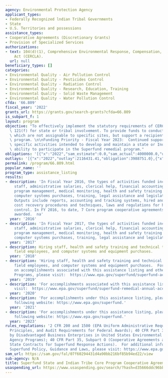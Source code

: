 ```yaml
---
agency: Environmental Protection Agency
applicant_types:
- Federally Recognized lndian Tribal Governments
- State
- U.S. Territories and possessions
assistance_types:
- Cooperative Agreements (Discretionary Grants)
- Provision of Specialized Services
authorizations:
- text: 104(d)(1), Comprehensive Environmental Response, Compensation, and Liability
    Act (CERCLA).
  url: null
beneficiary_types: []
categories:
- Environmental Quality - Air Pollution Control
- Environmental Quality - Pesticides Control
- Environmental Quality - Radiation Control
- Environmental Quality - Research, Education, Training
- Environmental Quality - Solid Waste Management
- Environmental Quality - Water Pollution Control
cfda: '66.809'
fiscal_year: '2022'
grants_url: https://grants.gov/search-grants?cfda=66.809
is_subpart_f: 1
layout: program
objective: "To effectively implement the statutory requirements of CERCLA Section\
  \ 121(f) for state or tribal involvement. To provide funds to conduct CERCLA activities\
  \ which are not assignable to specific sites, but support a recipient's Superfund\
  \ program. \n\nFunding Priority - Fiscal Year 2023:  Continued support for non-site\
  \ specific activities intended to develop and maintain a state or Indian tribe’s\
  \ ability to participate in the Superfund remedial program."
obligations: '[{"x":"2022","sam_estimate":0.0,"sam_actual":4000000.0,"usa_spending_actual":3462893.0},{"x":"2023","sam_estimate":5000000.0,"sam_actual":0.0,"usa_spending_actual":7865123.0},{"x":"2024","sam_estimate":0.0,"sam_actual":0.0,"usa_spending_actual":4410176.0}]'
outlays: '[{"x":"2022","outlay":2116431.41,"obligation":3988751.0},{"x":"2023","outlay":1935052.85,"obligation":4957924.0},{"x":"2024","outlay":107512.54,"obligation":2059370.0}]'
permalink: /program/66.809.html
popular_name: ''
program_type: assistance_listing
results:
- description: 'In Fiscal Year 2016, the types of activities funded included: hiring
    staff, administrative salaries, clerical help, financial accounting, data management,
    program management, medical monitoring, health and safety training for field employees,
    computer systems purchases, training, legal assistance and legislative development.
    Outputs include reports, accounting and tracking systems, hired and trained staff,
    cost recovery procedures and techniques, laws and regulations for hazardous waste
    control. In FY 2016, to date, 7 Core program cooperative agreements have been
    awarded.  na'
  year: '2016'
- description: 'In Fiscal Year 2017, the types of activities funded included: hiring
    staff, administrative salaries, clerical help, financial accounting, data management,
    program management, medical monitoring, health and safety training for field employees,
    computer systems purchases, training, legal assistance and legislative development. '
  year: '2017'
- description: Hiring staff, health and safety training and technical training for
    field employees, and computer systems and equipment purchases.
  year: '2018'
- description: 'Hiring staff, health and safety training and technical training for
    field employees, and computer systems and equipment purchases.  For more information
    on accomplishments associated with this assistance listing and other Superfund
    Programs, please visit:  https://www.epa.gov/superfund/superfund-accomplishments-and-benefits'
  year: '2019'
- description: 'For accomplishments associated with this assistance listing, please
    visit:  https://www.epa.gov/superfund/superfund-remedial-annual-accomplishments.'
  year: '2020'
- description: 'For accomplishments under this assistance listing, please visit the
    following website: https://www.epa.gov/superfund.'
  year: '2021'
- description: 'For accomplishments under this assistance listing, please visit the
    following website: https://www.epa.gov/superfund.'
  year: '2023'
rules_regulations: '2 CFR 200 and 1500 (EPA Uniform Administrative Requirements, Cost
  Principles, and Audit Requirements for Federal Awards); 40 CFR Part 33 (Participation
  by Disadvantaged Business Enterprises in United States Environmental Protection
  Agency Programs); 40 CFR Part 35, Subpart O (Cooperative Agreements and Superfund
  State Contracts for Superfund Response Actions).  For additional information on
  Superfund Policy, Guidance and Laws, please visit: https://www.epa.gov/superfund/superfund-policy-guidance-and-laws.'
sam_url: https://sam.gov/fal/07f60294431d4a90bb216bf85b94ed22/view
sub-agency: N/A
title: Superfund State and Indian Tribe Core Program Cooperative Agreements
usaspending_url: https://www.usaspending.gov/search/?hash=d35666ddc96bbdb6275d3eb7270d8924
---
```

